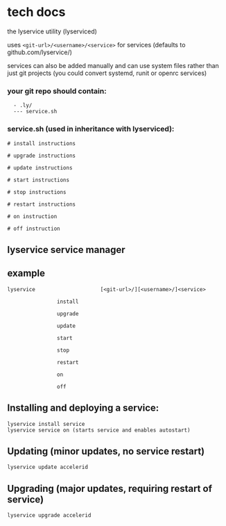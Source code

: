 # tech docs

the lyservice utility (lyserviced)

uses `<git-url>/<username>/<service>` for services (defaults to github.com/lyservice/)

services can also be added manually and can use system files rather than just git projects (you could convert systemd, runit or openrc services)

### your git repo should contain:
```
  - .ly/
  --- service.sh
```

### service.sh (used in inheritance with lyserviced):

```
# install instructions

# upgrade instructions

# update instructions

# start instructions

# stop instructions

# restart instructions

# on instruction

# off instruction

```
  
## lyservice service manager

## example
```
lyservice                     [<git-url>/][<username>/]<service>

                install

                upgrade

                update

                start

                stop

                restart

                on

                off
```

## Installing and deploying a service:
```
lyservice install service
lyservice service on (starts service and enables autostart)
```
## Updating (minor updates, no service restart)
```
lyservice update accelerid
```
## Upgrading (major updates, requiring restart of service)
```
lyservice upgrade accelerid
```
